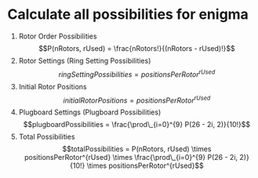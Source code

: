 # Calculate all possibilities for enigma

1. Rotor Order Possibilities
$$P(nRotors, rUsed) = \frac{nRotors!}{(nRotors - rUsed)!}$$
2. Rotor Settings (Ring Setting Possibilities)
$$ringSettingPossibilities = positionsPerRotor^{rUsed}$$
3. Initial Rotor Positions
$$initialRotorPositions = positionsPerRotor^{rUsed}$$
4. Plugboard Settings (Plugboard Possibilities)
$$plugboardPossibilities = \frac{\prod\_{i=0}^{9} P(26 - 2i, 2)}{10!}$$
5. Total Possibilities
$$totalPossibilities = P(nRotors, rUsed) \times positionsPerRotor^{rUsed} \times \frac{\prod\_{i=0}^{9} P(26 - 2i, 2)}{10!} \times positionsPerRotor^{rUsed}$$
